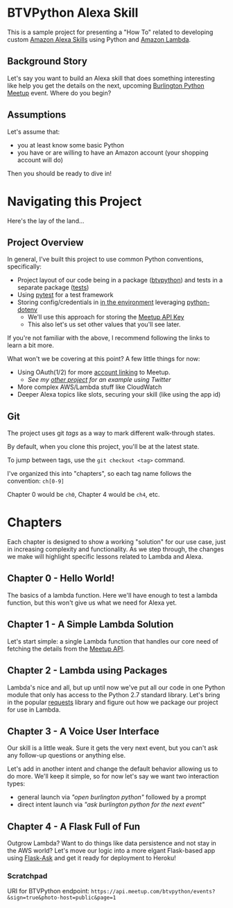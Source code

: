 # BTVPython Alexa Skill

This is a sample project for presenting a "How To" related to developing custom
[Amazon Alexa Skills](https://developer.amazon.com/alexa-skills-kit) using Python 
and [Amazon Lambda](https://aws.amazon.com/lambda/).

## Background Story

Let's say you want to build an Alexa skill that does something interesting like help you
get the details on the next, upcoming 
[Burlington Python Meetup](https://www.meetup.com/btvpython/) event. Where do you begin?

## Assumptions

Let's assume that:
* you at least know some basic Python
* you have or are willing to have an Amazon account (your shopping account will do)

Then you should be ready to dive in!

# Navigating this Project

Here's the lay of the land...

## Project Overview

In general, I've built this project to use common Python conventions, specifically:

* Project layout of our code being in a package ([btvpython](./btvpython)) and tests in a separate
package ([tests](./tests))
* Using [pytest](http://doc.pytest.org) for a test framework
* Storing config/credentials in [in the environment](https://12factor.net/config) leveraging
[python-dotenv](https://github.com/theskumar/python-dotenv)
    * We'll use this approach for storing the [Meetup API Key](https://secure.meetup.com/meetup_api/key/)
    * This also let's us set other values that you'll see later.

If you're not familiar with the above, I recommend following the links to learn a bit more.

What won't we be covering at this point? A few little things for now:
* Using OAuth(1/2) for more [account linking](https://developer.amazon.com/public/solutions/alexa/alexa-skills-kit/docs/linking-an-alexa-user-with-a-user-in-your-system) 
to Meetup. 
    * _See my [other project](https://github.com/voutilad/dear-leader) for an example using Twitter_
* More complex AWS/Lambda stuff like CloudWatch
* Deeper Alexa topics like slots, securing your skill (like using the app id)

## Git
The project uses git _tags_ as a way to mark different walk-through states.

By default, when you clone this project, you'll be at the latest state.

To jump between tags, use the `git checkout <tag>` command.

I've organized this into "chapters", so each tag name follows the convention: `ch[0-9]`

Chapter 0 would be `ch0`, Chapter 4 would be `ch4`, etc.


# Chapters

Each chapter is designed to show a working "solution" for our use case, just in increasing
complexity and functionality. As we step through, the changes we make will highlight specific
lessons related to Lambda and Alexa.

## Chapter 0 - Hello World!

The basics of a lambda function. Here we'll have enough to test a lambda function, but this
won't give us what we need for Alexa yet.

## Chapter 1 - A Simple Lambda Solution

Let's start simple: a single Lambda function that handles our core need of fetching the details
from the [Meetup API](https://www.meetup.com/meetup_api/docs/).

## Chapter 2 - Lambda using Packages

Lambda's nice and all, but up until now we've put all our code in one Python module that only 
has access to the Python 2.7 standard library. Let's bring in the popular 
[requests](http://docs.python-requests.org/en/master/#) library and figure out how we 
package our project for use in Lambda.

## Chapter 3 - A Voice User Interface

Our skill is a little weak. Sure it gets the very next event, but you can't ask any follow-up
questions or anything else.

Let's add in another intent and change the default behavior allowing us to do more. We'll keep it simple,
so for now let's say we want two interaction types:

* general launch via _"open burlington python"_ followed by a prompt
* direct intent launch via _"ask burlington python for the next event"_

## Chapter 4 - A Flask Full of Fun

Outgrow Lambda? Want to do things like data persistence and not stay in the AWS
world? Let's move our logic into a more elgant Flask-based app using [Flask-Ask](https://github.com/johnwheeler/flask-ask) 
and get it ready for deployment to Heroku!

### Scratchpad

URI for BTVPython endpoint: `https://api.meetup.com/btvpython/events?&sign=true&photo-host=public&page=1`
